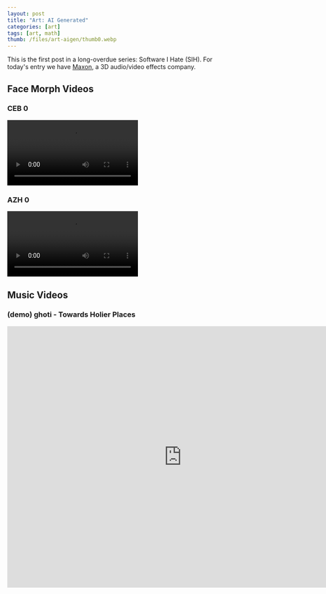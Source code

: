 ```yaml
---
layout: post
title: "Art: AI Generated"
categories: [art]
tags: [art, math]
thumb: /files/art-aigen/thumb0.webp
---
```


This is the first post in a long-overdue series: Software I Hate (SIH). For today's entry we have [Maxon](https://maxon.net), a 3D audio/video effects company. 

<!--more-->

## Face Morph Videos

### CEB 0

<video controls loop>
    <source src="https://i.imgur.com/DguqciG.mp4" type="video/mp4">
</video>

### AZH 0

<video controls loop>
    <source src="https://i.imgur.com/TqdlQMl.mp4" type="video/mp4">
</video>


## Music Videos

### (demo) ghoti - Towards Holier Places

<center>
    <iframe width="800" height="600" src="https://www.youtube.com/embed/LQW_X_mHM_k" title="YouTube video player" frameborder="0" allow="accelerometer; autoplay; clipboard-write; encrypted-media; gyroscope; picture-in-picture" allowfullscreen></iframe>
</center>


